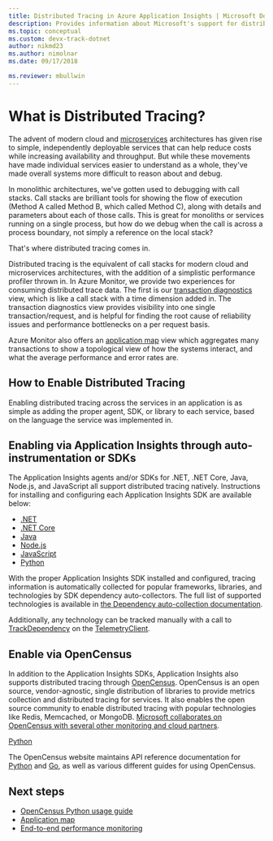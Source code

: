 ```yaml
---
title: Distributed Tracing in Azure Application Insights | Microsoft Docs
description: Provides information about Microsoft's support for distributed tracing through our partnership in the OpenCensus project
ms.topic: conceptual
ms.custom: devx-track-dotnet
author: nikmd23
ms.author: nimolnar
ms.date: 09/17/2018

ms.reviewer: mbullwin
---
```


# What is Distributed Tracing?

The advent of modern cloud and [microservices](https://azure.com/microservices) architectures has given rise to simple, independently deployable services that can help reduce costs while increasing availability and throughput. But while these movements have made individual services easier to understand as a whole, they've made overall systems more difficult to reason about and debug.

In monolithic architectures, we've gotten used to debugging with call stacks. Call stacks are brilliant tools for showing the flow of execution (Method A called Method B, which called Method C), along with details and parameters about each of those calls. This is great for monoliths or services running on a single process, but how do we debug when the call is across a process boundary, not simply a reference on the local stack? 

That's where distributed tracing comes in.  

Distributed tracing is the equivalent of call stacks for modern cloud and microservices architectures, with the addition of a simplistic performance profiler thrown in. In Azure Monitor, we provide two experiences for consuming distributed trace data. The first is our [transaction diagnostics](./transaction-diagnostics.md) view, which is like a call stack with a time dimension added in. The transaction diagnostics view provides visibility into one single transaction/request, and is helpful for finding the root cause of reliability issues and performance bottlenecks on a per request basis.

Azure Monitor also offers an [application map](./app-map.md) view which aggregates many transactions to show a topological view of how the systems interact, and what the average performance and error rates are. 

## How to Enable Distributed Tracing

Enabling distributed tracing across the services in an application is as simple as adding the proper agent, SDK, or library to each service, based on the language the service was implemented in.

## Enabling via Application Insights through auto-instrumentation or SDKs

The Application Insights agents and/or SDKs for .NET, .NET Core, Java, Node.js, and JavaScript all support distributed tracing natively. Instructions for installing and configuring each Application Insights SDK are available below:

* [.NET](../learn/quick-monitor-portal.md)
* [.NET Core](../learn/dotnetcore-quick-start.md)
* [Java](./java-in-process-agent.md)
* [Node.js](../learn/nodejs-quick-start.md)
* [JavaScript](./javascript.md)
* [Python](opencensus-python.md)

With the proper Application Insights SDK installed and configured, tracing information is automatically collected for popular frameworks, libraries, and technologies by SDK dependency auto-collectors. The full list of supported technologies is available in [the Dependency auto-collection documentation](./auto-collect-dependencies.md).

 Additionally, any technology can be tracked manually with a call to [TrackDependency](./api-custom-events-metrics.md) on the [TelemetryClient](./api-custom-events-metrics.md).

## Enable via OpenCensus

In addition to the Application Insights SDKs, Application Insights also supports distributed tracing through [OpenCensus](https://opencensus.io/). OpenCensus is an open source, vendor-agnostic, single distribution of libraries to provide metrics collection and distributed tracing for services. It also enables the open source community to enable distributed tracing with popular technologies like Redis, Memcached, or MongoDB. [Microsoft collaborates on OpenCensus with several other monitoring and cloud partners](https://open.microsoft.com/2018/06/13/microsoft-joins-the-opencensus-project/).

[Python](opencensus-python.md) 

The OpenCensus website maintains API reference documentation for [Python](https://opencensus.io/api/python/trace/usage.html) and [Go](https://godoc.org/go.opencensus.io), as well as various different guides for using OpenCensus. 

## Next steps

* [OpenCensus Python usage guide](https://opencensus.io/api/python/trace/usage.html)
* [Application map](./app-map.md)
* [End-to-end performance monitoring](../learn/tutorial-performance.md)


